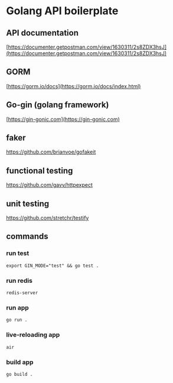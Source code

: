 
# Golang API boilerplate 


## API documentation

[https://documenter.getpostman.com/view/1630311/2s8ZDX3hsJ](https://documenter.getpostman.com/view/1630311/2s8ZDX3hsJ)


## GORM 

[https://gorm.io/docs](https://gorm.io/docs/index.html)


## Go-gin (golang framework)

[https://gin-gonic.com](https://gin-gonic.com)

## faker 

https://github.com/brianvoe/gofakeit

## functional testing 

https://github.com/gavv/httpexpect

## unit testing 

https://github.com/stretchr/testify

## commands 

### run test 

`export GIN_MODE="test" && go test .  `

### run redis 

`redis-server` 

### run app

`go run .`

### live-reloading app 

`air`

### build app 

`go build .`


